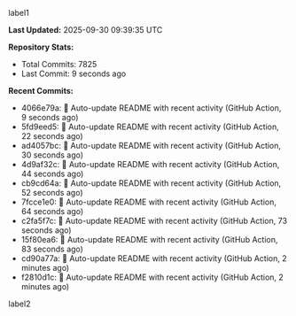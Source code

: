 
label1 
<!-- ACTIVITY_START -->
**Last Updated:** 2025-09-30 09:39:35 UTC

**Repository Stats:**
- Total Commits: 7825
- Last Commit: 9 seconds ago

**Recent Commits:**
- 4066e79a: 🤖 Auto-update README with recent activity (GitHub Action, 9 seconds ago)
- 5fd9eed5: 🤖 Auto-update README with recent activity (GitHub Action, 22 seconds ago)
- ad4057bc: 🤖 Auto-update README with recent activity (GitHub Action, 30 seconds ago)
- 4d9af32c: 🤖 Auto-update README with recent activity (GitHub Action, 44 seconds ago)
- cb9cd64a: 🤖 Auto-update README with recent activity (GitHub Action, 52 seconds ago)
- 7fcce1e0: 🤖 Auto-update README with recent activity (GitHub Action, 64 seconds ago)
- c2fa5f7c: 🤖 Auto-update README with recent activity (GitHub Action, 73 seconds ago)
- 15f80ea6: 🤖 Auto-update README with recent activity (GitHub Action, 83 seconds ago)
- cd90a77a: 🤖 Auto-update README with recent activity (GitHub Action, 2 minutes ago)
- f2810d1c: 🤖 Auto-update README with recent activity (GitHub Action, 2 minutes ago)
<!-- ACTIVITY_END -->

label2
